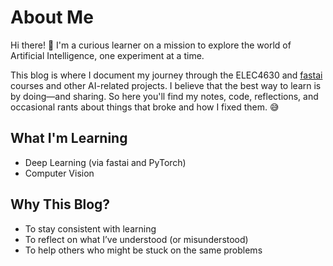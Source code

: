 # About Me

Hi there! 👋 I'm a curious learner on a mission to explore the world of Artificial Intelligence, one experiment at a time.

This blog is where I document my journey through the ELEC4630 and [fastai](https://www.fast.ai/) courses and other AI-related projects. I believe that the best way to learn is by doing—and sharing. So here you'll find my notes, code, reflections, and occasional rants about things that broke and how I fixed them. 😅

## What I'm Learning

- Deep Learning (via fastai and PyTorch)
- Computer Vision

## Why This Blog?

- To stay consistent with learning
- To reflect on what I’ve understood (or misunderstood)
- To help others who might be stuck on the same problems

